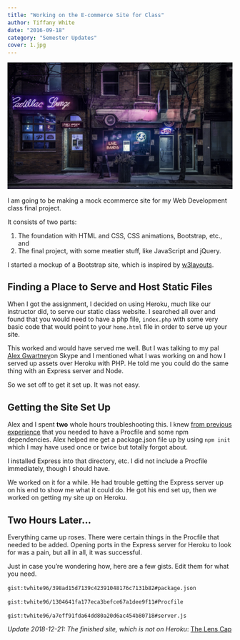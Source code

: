 ```yaml
---
title: "Working on the E-commerce Site for Class"
author: Tiffany White
date: "2016-09-18"
category: "Semester Updates"
cover: 1.jpg
---
```


![](1.jpg)

I am going to be making a mock ecommerce site for my Web Development class final project.

It consists of two parts:

1. The foundation with HTML and CSS, CSS animations, Bootstrap, etc., and
2. The final project, with some meatier stuff, like JavaScript and jQuery.

I started a mockup of a Bootstrap site, which is inspired by [w3layouts](https://w3layouts.com/preview/?l=/watches-flat-ecommerce-bootstrap-responsive-web-template/).

## Finding a Place to Serve and Host Static Files

When I got the assignment, I decided on using Heroku, much like our instructor did, to serve our static class website. I searched all over and found that you would need to have a php file, `index.php` with some very basic code that would point to your `home.html` file in order to serve up your site.

This worked and would have served me well. But I was talking to my pal [Alex Gwartney](https://medium.com/@Gwartney)on Skype and I mentioned what I was working on and how I served up assets over Heroku with PHP. He told me you could do the same thing with an Express server and Node.

So we set off to get it set up. It was not easy.

## Getting the Site Set Up

Alex and I spent **two** whole hours troubleshooting this. I knew [from previous experience](https://helloburgh.me/2015/07/15/heroku-woes/) that you needed to have a Procfile and some npm dependencies. Alex helped me get a package.json file up by using `npm init` which I may have used once or twice but totally forgot about.

I installed Express into that directory, etc. I did not include a Procfile immediately, though I should have.

We worked on it for a while. He had trouble getting the Express server up on his end to show me what it could do. He got his end set up, then we worked on getting my site up on Heroku.

## Two Hours Later…

Everything came up roses. There were certain things in the Procfile that needed to be added. Opening ports in the Express server for Heroku to look for was a pain, but all in all, it was successful.

Just in case you’re wondering how, here are a few gists. Edit them for what you need.

`gist:twhite96/398ad15d7139c42391048176c7131b82#package.json`

`gist:twhite96/1304641fa177eca3befce67a1dee9f11#Procfile`

`gist:twhite96/a7eff91fda64dd80a20d6ac454b80718#server.js`

*Update 2018-12-21: The finished site, which is not on Heroku*: [The Lens Cap](https://thelenscap.netlify.com/)
